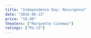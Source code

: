 ```yaml
---
title: "Independence Day: Resurgence"
date: "2016-06-23"
price: "10.00"
theaters: ["Marquette Cinemas"]
ratings: ["PG-13"]
---
```

